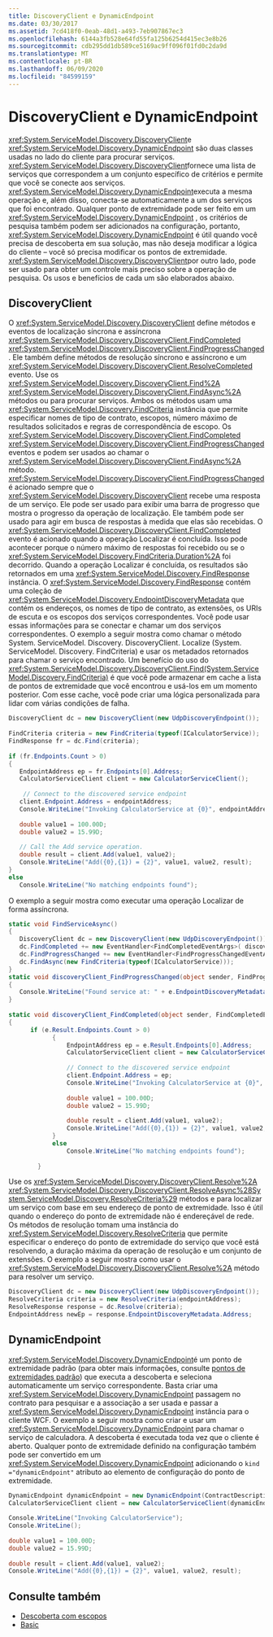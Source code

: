 ```yaml
---
title: DiscoveryClient e DynamicEndpoint
ms.date: 03/30/2017
ms.assetid: 7cd418f0-0eab-48d1-a493-7eb907867ec3
ms.openlocfilehash: 6144a3fb528e64fd55fa125b6254d415ec3e8b26
ms.sourcegitcommit: cdb295dd1db589ce5169ac9ff096f01fd0c2da9d
ms.translationtype: MT
ms.contentlocale: pt-BR
ms.lasthandoff: 06/09/2020
ms.locfileid: "84599159"
---
```

# <a name="discoveryclient-and-dynamicendpoint"></a>DiscoveryClient e DynamicEndpoint
<xref:System.ServiceModel.Discovery.DiscoveryClient>e <xref:System.ServiceModel.Discovery.DynamicEndpoint> são duas classes usadas no lado do cliente para procurar serviços. <xref:System.ServiceModel.Discovery.DiscoveryClient>fornece uma lista de serviços que correspondem a um conjunto específico de critérios e permite que você se conecte aos serviços. <xref:System.ServiceModel.Discovery.DynamicEndpoint>executa a mesma operação e, além disso, conecta-se automaticamente a um dos serviços que foi encontrado. Qualquer ponto de extremidade pode ser feito em um <xref:System.ServiceModel.Discovery.DynamicEndpoint> , os critérios de pesquisa também podem ser adicionados na configuração, portanto, <xref:System.ServiceModel.Discovery.DynamicEndpoint> é útil quando você precisa de descoberta em sua solução, mas não deseja modificar a lógica do cliente – você só precisa modificar os pontos de extremidade. <xref:System.ServiceModel.Discovery.DiscoveryClient>por outro lado, pode ser usado para obter um controle mais preciso sobre a operação de pesquisa. Os usos e benefícios de cada um são elaborados abaixo.  
  
## <a name="discoveryclient"></a>DiscoveryClient  
 O <xref:System.ServiceModel.Discovery.DiscoveryClient> define métodos e eventos de localização síncrona e assíncrona <xref:System.ServiceModel.Discovery.DiscoveryClient.FindCompleted> <xref:System.ServiceModel.Discovery.DiscoveryClient.FindProgressChanged> .  Ele também define métodos de resolução síncrono e assíncrono e um <xref:System.ServiceModel.Discovery.DiscoveryClient.ResolveCompleted> evento. Use os <xref:System.ServiceModel.Discovery.DiscoveryClient.Find%2A> <xref:System.ServiceModel.Discovery.DiscoveryClient.FindAsync%2A> métodos ou para procurar serviços. Ambos os métodos usam uma <xref:System.ServiceModel.Discovery.FindCriteria> instância que permite especificar nomes de tipo de contrato, escopos, número máximo de resultados solicitados e regras de correspondência de escopo. Os <xref:System.ServiceModel.Discovery.DiscoveryClient.FindCompleted> <xref:System.ServiceModel.Discovery.DiscoveryClient.FindProgressChanged> eventos e podem ser usados ao chamar o <xref:System.ServiceModel.Discovery.DiscoveryClient.FindAsync%2A> método. <xref:System.ServiceModel.Discovery.DiscoveryClient.FindProgressChanged>é acionado sempre que o <xref:System.ServiceModel.Discovery.DiscoveryClient> recebe uma resposta de um serviço. Ele pode ser usado para exibir uma barra de progresso que mostra o progresso da operação de localização. Ele também pode ser usado para agir em busca de respostas à medida que elas são recebidas. O <xref:System.ServiceModel.Discovery.DiscoveryClient.FindCompleted> evento é acionado quando a operação Localizar é concluída. Isso pode acontecer porque o número máximo de respostas foi recebido ou se o <xref:System.ServiceModel.Discovery.FindCriteria.Duration%2A> foi decorrido. Quando a operação Localizar é concluída, os resultados são retornados em uma <xref:System.ServiceModel.Discovery.FindResponse> instância. O <xref:System.ServiceModel.Discovery.FindResponse> contém uma coleção de <xref:System.ServiceModel.Discovery.EndpointDiscoveryMetadata> que contém os endereços, os nomes de tipo de contrato, as extensões, os URIs de escuta e os escopos dos serviços correspondentes. Você pode usar essas informações para se conectar e chamar um dos serviços correspondentes. O exemplo a seguir mostra como chamar o método System. ServiceModel. Discovery. DiscoveryClient. Localize (System. ServiceModel. Discovery. FindCriteria) e usar os metadados retornados para chamar o serviço encontrado. Um benefício do uso do <xref:System.ServiceModel.Discovery.DiscoveryClient.Find(System.ServiceModel.Discovery.FindCriteria)> é que você pode armazenar em cache a lista de pontos de extremidade que você encontrou e usá-los em um momento posterior. Com esse cache, você pode criar uma lógica personalizada para lidar com várias condições de falha.  
  
```csharp
DiscoveryClient dc = new DiscoveryClient(new UdpDiscoveryEndpoint());  
  
FindCriteria criteria = new FindCriteria(typeof(ICalculatorService));  
FindResponse fr = dc.Find(criteria);  
  
if (fr.Endpoints.Count > 0)  
{  
   EndpointAddress ep = fr.Endpoints[0].Address;  
   CalculatorServiceClient client = new CalculatorServiceClient();  
  
    // Connect to the discovered service endpoint  
   client.Endpoint.Address = endpointAddress;  
   Console.WriteLine("Invoking CalculatorService at {0}", endpointAddress);  
  
   double value1 = 100.00D;  
   double value2 = 15.99D;  
  
   // Call the Add service operation.  
   double result = client.Add(value1, value2);  
   Console.WriteLine("Add({0},{1}) = {2}", value1, value2, result);  
}  
else  
   Console.WriteLine("No matching endpoints found");  
```  
  
 O exemplo a seguir mostra como executar uma operação Localizar de forma assíncrona.  
  
```csharp
static void FindServiceAsync()  
{  
   DiscoveryClient dc = new DiscoveryClient(new UdpDiscoveryEndpoint());
   dc.FindCompleted += new EventHandler<FindCompletedEventArgs>( discoveryClient_FindCompleted);  
   dc.FindProgressChanged += new EventHandler<FindProgressChangedEventArgs>(discoveryClient_FindProgressChanged);  
   dc.FindAsync(new FindCriteria(typeof(ICalculatorService)));
}
static void discoveryClient_FindProgressChanged(object sender, FindProgressChangedEventArgs e)  
{  
   Console.WriteLine("Found service at: " + e.EndpointDiscoveryMetadata.Address  
}
  
static void discoveryClient_FindCompleted(object sender, FindCompletedEventArgs e)  
{
      if (e.Result.Endpoints.Count > 0)  
            {  
                EndpointAddress ep = e.Result.Endpoints[0].Address;  
                CalculatorServiceClient client = new CalculatorServiceClient();  
  
                // Connect to the discovered service endpoint  
                client.Endpoint.Address = ep;  
                Console.WriteLine("Invoking CalculatorService at {0}", ep);  
  
                double value1 = 100.00D;  
                double value2 = 15.99D;  
  
                double result = client.Add(value1, value2);  
                Console.WriteLine("Add({0},{1}) = {2}", value1, value2, result);  
            }  
            else  
                Console.WriteLine("No matching endpoints found");  
  
        }  
```
  
 Use os <xref:System.ServiceModel.Discovery.DiscoveryClient.Resolve%2A> <xref:System.ServiceModel.Discovery.DiscoveryClient.ResolveAsync%28System.ServiceModel.Discovery.ResolveCriteria%29> métodos e para localizar um serviço com base em seu endereço de ponto de extremidade. Isso é útil quando o endereço do ponto de extremidade não é endereçável de rede. Os métodos de resolução tomam uma instância do <xref:System.ServiceModel.Discovery.ResolveCriteria> que permite especificar o endereço do ponto de extremidade do serviço que você está resolvendo, a duração máxima da operação de resolução e um conjunto de extensões. O exemplo a seguir mostra como usar o <xref:System.ServiceModel.Discovery.DiscoveryClient.Resolve%2A> método para resolver um serviço.  
  
```csharp  
DiscoveryClient dc = new DiscoveryClient(new UdpDiscoveryEndpoint());  
ResolveCriteria criteria = new ResolveCriteria(endpointAddress);  
ResolveResponse response = dc.Resolve(criteria);  
EndpointAddress newEp = response.EndpointDiscoveryMetadata.Address;  
```  
  
## <a name="dynamicendpoint"></a>DynamicEndpoint  
 <xref:System.ServiceModel.Discovery.DynamicEndpoint>é um ponto de extremidade padrão (para obter mais informações, consulte [pontos de extremidades padrão](standard-endpoints.md)) que executa a descoberta e seleciona automaticamente um serviço correspondente. Basta criar uma <xref:System.ServiceModel.Discovery.DynamicEndpoint> passagem no contrato para pesquisar e a associação a ser usada e passar a <xref:System.ServiceModel.Discovery.DynamicEndpoint> instância para o cliente WCF. O exemplo a seguir mostra como criar e usar um <xref:System.ServiceModel.Discovery.DynamicEndpoint> para chamar o serviço de calculadora. A descoberta é executada toda vez que o cliente é aberto. Qualquer ponto de extremidade definido na configuração também pode ser convertido em um <xref:System.ServiceModel.Discovery.DynamicEndpoint> adicionando o `kind ="dynamicEndpoint"` atributo ao elemento de configuração do ponto de extremidade.  
  
```csharp  
DynamicEndpoint dynamicEndpoint = new DynamicEndpoint(ContractDescription.GetContract(typeof(ICalculatorService)), new WSHttpBinding());  
CalculatorServiceClient client = new CalculatorServiceClient(dynamicEndpoint);  
  
Console.WriteLine("Invoking CalculatorService");  
Console.WriteLine();  
  
double value1 = 100.00D;  
double value2 = 15.99D;  
  
double result = client.Add(value1, value2);  
Console.WriteLine("Add({0},{1}) = {2}", value1, value2, result);  
```  
  
## <a name="see-also"></a>Consulte também

- [Descoberta com escopos](../samples/discovery-with-scopes-sample.md)
- [Basic](../samples/basic-sample.md)
